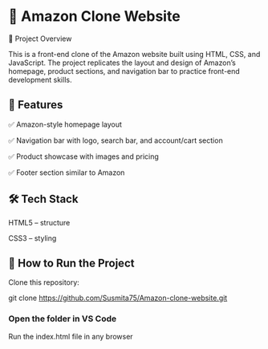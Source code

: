 # 🛒 Amazon Clone Website
📌 Project Overview

This is a front-end clone of the Amazon website built using HTML, CSS, and JavaScript.
The project replicates the layout and design of Amazon’s homepage, product sections, and navigation bar to practice front-end development skills.

## 🎯 Features

✅ Amazon-style homepage layout

✅ Navigation bar with logo, search bar, and account/cart section

✅ Product showcase with images and pricing

✅ Footer section similar to Amazon

## 🛠 Tech Stack

HTML5 – structure

CSS3 – styling

## 🚀 How to Run the Project

Clone this repository:

git clone https://github.com/Susmita75/Amazon-clone-website.git


### Open the folder in VS Code

Run the index.html file in any browser

